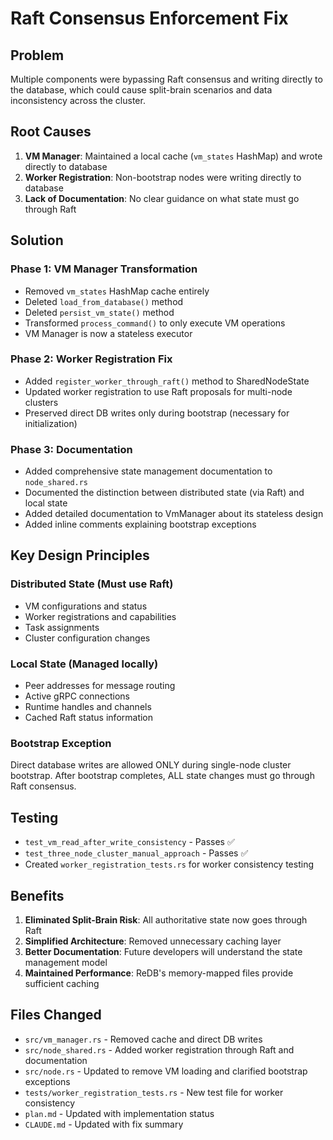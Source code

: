 # Raft Consensus Enforcement Fix

## Problem
Multiple components were bypassing Raft consensus and writing directly to the database, which could cause split-brain scenarios and data inconsistency across the cluster.

## Root Causes
1. **VM Manager**: Maintained a local cache (`vm_states` HashMap) and wrote directly to database
2. **Worker Registration**: Non-bootstrap nodes were writing directly to database
3. **Lack of Documentation**: No clear guidance on what state must go through Raft

## Solution

### Phase 1: VM Manager Transformation
- Removed `vm_states` HashMap cache entirely
- Deleted `load_from_database()` method
- Deleted `persist_vm_state()` method
- Transformed `process_command()` to only execute VM operations
- VM Manager is now a stateless executor

### Phase 2: Worker Registration Fix
- Added `register_worker_through_raft()` method to SharedNodeState
- Updated worker registration to use Raft proposals for multi-node clusters
- Preserved direct DB writes only during bootstrap (necessary for initialization)

### Phase 3: Documentation
- Added comprehensive state management documentation to `node_shared.rs`
- Documented the distinction between distributed state (via Raft) and local state
- Added detailed documentation to VmManager about its stateless design
- Added inline comments explaining bootstrap exceptions

## Key Design Principles

### Distributed State (Must use Raft)
- VM configurations and status
- Worker registrations and capabilities
- Task assignments
- Cluster configuration changes

### Local State (Managed locally)
- Peer addresses for message routing
- Active gRPC connections
- Runtime handles and channels
- Cached Raft status information

### Bootstrap Exception
Direct database writes are allowed ONLY during single-node cluster bootstrap. After bootstrap completes, ALL state changes must go through Raft consensus.

## Testing
- `test_vm_read_after_write_consistency` - Passes ✅
- `test_three_node_cluster_manual_approach` - Passes ✅
- Created `worker_registration_tests.rs` for worker consistency testing

## Benefits
1. **Eliminated Split-Brain Risk**: All authoritative state now goes through Raft
2. **Simplified Architecture**: Removed unnecessary caching layer
3. **Better Documentation**: Future developers will understand the state management model
4. **Maintained Performance**: ReDB's memory-mapped files provide sufficient caching

## Files Changed
- `src/vm_manager.rs` - Removed cache and direct DB writes
- `src/node_shared.rs` - Added worker registration through Raft and documentation
- `src/node.rs` - Updated to remove VM loading and clarified bootstrap exceptions
- `tests/worker_registration_tests.rs` - New test file for worker consistency
- `plan.md` - Updated with implementation status
- `CLAUDE.md` - Updated with fix summary